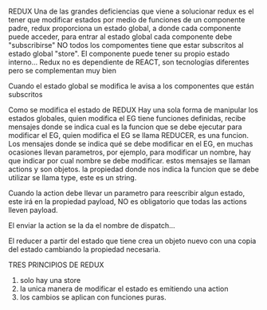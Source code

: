 ```javascript
```

REDUX
Una de las grandes deficiencias que viene a solucionar redux es el tener que modificar estados por medio de funciones de un componente padre, redux proporciona un estado global, a donde cada componente puede acceder, para entrar al estado global cada componente debe "subscribirse"
 NO todos los compomentes tiene que estar subscritos al estado global "store". El componente puede tener su propio estado interno...
Redux no es dependiente de REACT, son tecnologías diferentes pero se complementan muy bien

Cuando el estado global se modifica le avisa a los componentes que están subscritos


 Como se modifica el estado de REDUX
 Hay una sola forma de manipular los estados globales, quien modifica el EG tiene funciones definidas, recibe mensajes donde se indica cual es la funcion que se debe ejecutar para modificar el EG, quien modifica el EG  se llama REDUCER, es una funcion.
 Los mensajes donde se indica qué se debe modificar en el EG, en muchas ocasiones llevan parametros, por ejemplo, para modificar un nombre, hay que indicar por cual nombre se debe modificar. estos mensajes se llaman actions y son objetos. la propiedad donde nos indica la funcion que se debe utilizar se llama type, este es un string. 

 Cuando la action debe llevar un parametro para reescribir algun estado, este irá en la propiedad payload, NO es obligatorio que todas las actions lleven payload.

 El enviar la action se la da el nombre de dispatch...

 El reducer a partir del estado que tiene crea un objeto nuevo con una copia del estado cambiando la propiedad 
necesaria.
  

TRES PRINCIPIOS DE REDUX
1. solo hay una store
2. la unica manera de modificar el estado es emitiendo una action
3. los cambios se aplican con funciones puras.

